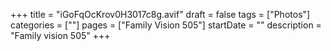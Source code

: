 +++
title = "iGoFqOcKrov0H3017c8g.avif"
draft = false
tags = ["Photos"]
categories = [""]
pages = ["Family Vision 505"]
startDate = ""
description = "Family vision 505"
+++
